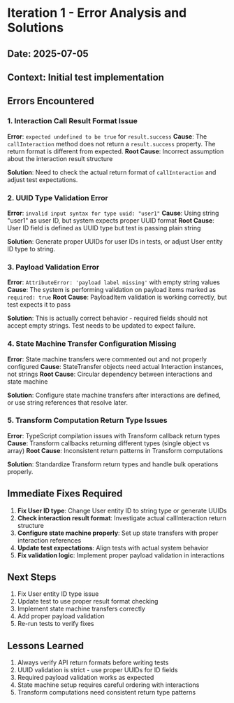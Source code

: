 # Iteration 1 - Error Analysis and Solutions

## Date: 2025-07-05
## Context: Initial test implementation

## Errors Encountered

### 1. Interaction Call Result Format Issue
**Error**: `expected undefined to be true` for `result.success`
**Cause**: The `callInteraction` method does not return a `result.success` property. The return format is different from expected.
**Root Cause**: Incorrect assumption about the interaction result structure

**Solution**: Need to check the actual return format of `callInteraction` and adjust test expectations.

### 2. UUID Type Validation Error  
**Error**: `invalid input syntax for type uuid: "user1"`
**Cause**: Using string "user1" as user ID, but system expects proper UUID format
**Root Cause**: User ID field is defined as UUID type but test is passing plain string

**Solution**: Generate proper UUIDs for user IDs in tests, or adjust User entity ID type to string.

### 3. Payload Validation Error
**Error**: `AttributeError: 'payload label missing'` with empty string values
**Cause**: The system is performing validation on payload items marked as `required: true`
**Root Cause**: PayloadItem validation is working correctly, but test expects it to pass

**Solution**: This is actually correct behavior - required fields should not accept empty strings. Test needs to be updated to expect failure.

### 4. State Machine Transfer Configuration Missing
**Error**: State machine transfers were commented out and not properly configured
**Cause**: StateTransfer objects need actual Interaction instances, not strings
**Root Cause**: Circular dependency between interactions and state machine

**Solution**: Configure state machine transfers after interactions are defined, or use string references that resolve later.

### 5. Transform Computation Return Type Issues
**Error**: TypeScript compilation issues with Transform callback return types
**Cause**: Transform callbacks returning different types (single object vs array)
**Root Cause**: Inconsistent return patterns in Transform computations

**Solution**: Standardize Transform return types and handle bulk operations properly.

## Immediate Fixes Required

1. **Fix User ID type**: Change User entity ID to string type or generate UUIDs
2. **Check interaction result format**: Investigate actual callInteraction return structure  
3. **Configure state machine properly**: Set up state transfers with proper interaction references
4. **Update test expectations**: Align tests with actual system behavior
5. **Fix validation logic**: Implement proper payload validation in interactions

## Next Steps

1. Fix User entity ID type issue
2. Update test to use proper result format checking
3. Implement state machine transfers correctly
4. Add proper payload validation
5. Re-run tests to verify fixes

## Lessons Learned

1. Always verify API return formats before writing tests
2. UUID validation is strict - use proper UUIDs for ID fields
3. Required payload validation works as expected
4. State machine setup requires careful ordering with interactions
5. Transform computations need consistent return type patterns